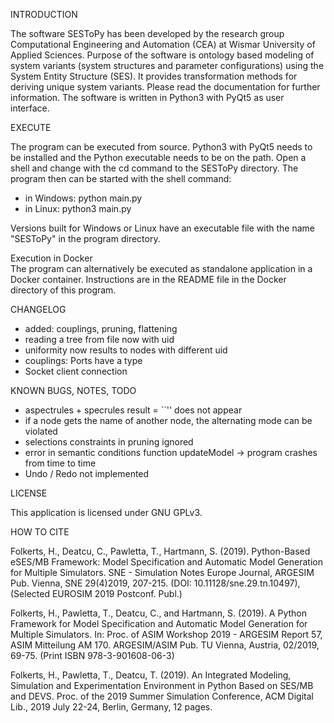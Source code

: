 INTRODUCTION

The software SESToPy has been developed by the research group Computational
Engineering and Automation (CEA) at Wismar University of Applied Sciences.
Purpose of the software is ontology based modeling of system variants
(system structures and parameter configurations) using the
System Entity Structure (SES). It provides transformation methods for
deriving unique system variants.
Please read the documentation for further information.
The software is written in Python3 with PyQt5 as user interface.

EXECUTE

The program can be executed from source. Python3 with PyQt5 needs to be
installed and the Python executable needs to be on the path. Open a shell
and change with the cd command to the SESToPy directory. The program then can
be started with the shell command:
- in Windows: python main.py
- in Linux: python3 main.py

Versions built for Windows or Linux have an executable file with the name
"SESToPy" in the program directory.

Execution in Docker  
The program can alternatively be executed as standalone application in a Docker
container. Instructions are in the README file in the Docker directory of this
program.

CHANGELOG
- added: couplings, pruning, flattening
- reading a tree from file now with uid
- uniformity now results to nodes with different uid
- couplings: Ports have a type
- Socket client connection

KNOWN BUGS, NOTES, TODO
- aspectrules + specrules result = ``'' does not appear
- if a node gets the name of another node, the alternating mode can be violated
- selections constraints in pruning ignored
- error in semantic conditions function updateModel -> program crashes from time to time
- Undo / Redo not implemented

LICENSE

This application is licensed under GNU GPLv3.

HOW TO CITE

Folkerts, H., Deatcu, C., Pawletta, T., Hartmann, S. (2019). Python-Based eSES/MB
Framework: Model Specification and Automatic Model Generation for Multiple Simulators.
SNE - Simulation Notes Europe Journal, ARGESIM Pub. Vienna, SNE 29(4)2019, 207-215.
(DOI: 10.11128/sne.29.tn.10497),(Selected EUROSIM 2019 Postconf. Publ.)

Folkerts, H., Pawletta, T., Deatcu, C., and Hartmann, S. (2019). A Python Framework for
Model Specification and Automatic Model Generation for Multiple Simulators. In: Proc. of
ASIM Workshop 2019 - ARGESIM Report 57, ASIM Mitteilung AM 170. ARGESIM/ASIM Pub.
TU Vienna, Austria, 02/2019, 69-75. (Print ISBN 978-3-901608-06-3)

Folkerts, H., Pawletta, T., Deatcu, T. (2019). An Integrated Modeling,
Simulation and Experimentation Environment in Python Based on SES/MB and DEVS.
Proc. of the 2019 Summer Simulation Conference, ACM Digital Lib.,
2019 July 22-24, Berlin, Germany, 12 pages.